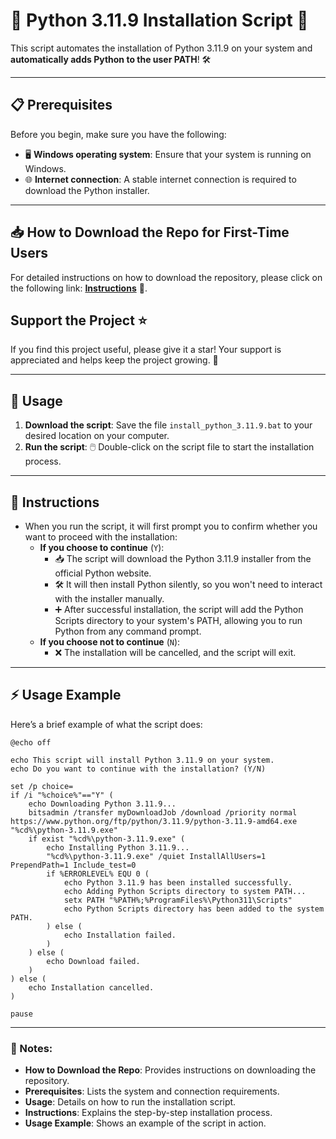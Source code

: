 # 🐍 Python 3.11.9 Installation Script 🚀

This script automates the installation of Python 3.11.9 on your system and **automatically adds Python to the user PATH**! 🛠️

---

## 📋 Prerequisites

Before you begin, make sure you have the following:

- 🖥️ **Windows operating system**: Ensure that your system is running on Windows.
- 🌐 **Internet connection**: A stable internet connection is required to download the Python installer.

---

## 📥 How to Download the Repo for First-Time Users

For detailed instructions on how to download the repository, please click on the following link: [**Instructions**](https://www.gitprojects.fnbubbles420.org/how-to-download-repos) 📄.

## Support the Project ⭐

If you find this project useful, please give it a star! Your support is appreciated and helps keep the project growing. 🌟


---

## 🚀 Usage

1. **Download the script**: Save the file `install_python_3.11.9.bat` to your desired location on your computer.
2. **Run the script**: 🖱️ Double-click on the script file to start the installation process.

---

## 📝 Instructions

- When you run the script, it will first prompt you to confirm whether you want to proceed with the installation:
  - **If you choose to continue** (`Y`):
    - 📥 The script will download the Python 3.11.9 installer from the official Python website.
    - 🛠️ It will then install Python silently, so you won't need to interact with the installer manually.
    - ➕ After successful installation, the script will add the Python Scripts directory to your system's PATH, allowing you to run Python from any command prompt.
  - **If you choose not to continue** (`N`):
    - ❌ The installation will be cancelled, and the script will exit.

---

## ⚡ Usage Example

Here’s a brief example of what the script does:

```
@echo off

echo This script will install Python 3.11.9 on your system.
echo Do you want to continue with the installation? (Y/N)

set /p choice=
if /i "%choice%"=="Y" (
    echo Downloading Python 3.11.9...
    bitsadmin /transfer myDownloadJob /download /priority normal https://www.python.org/ftp/python/3.11.9/python-3.11.9-amd64.exe "%cd%\python-3.11.9.exe"
    if exist "%cd%\python-3.11.9.exe" (
        echo Installing Python 3.11.9...
        "%cd%\python-3.11.9.exe" /quiet InstallAllUsers=1 PrependPath=1 Include_test=0
        if %ERRORLEVEL% EQU 0 (
            echo Python 3.11.9 has been installed successfully.
            echo Adding Python Scripts directory to system PATH...
            setx PATH "%PATH%;%ProgramFiles%\Python311\Scripts"
            echo Python Scripts directory has been added to the system PATH.
        ) else (
            echo Installation failed.
        )
    ) else (
        echo Download failed.
    )
) else (
    echo Installation cancelled.
)

pause
```

---

### 📝 Notes:

- **How to Download the Repo**: Provides instructions on downloading the repository.
- **Prerequisites**: Lists the system and connection requirements.
- **Usage**: Details on how to run the installation script.
- **Instructions**: Explains the step-by-step installation process.
- **Usage Example**: Shows an example of the script in action.
